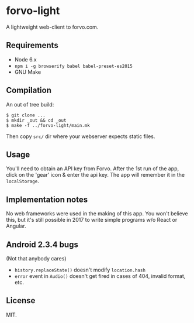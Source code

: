 # forvo-light

A lightweight web-client to forvo.com.

## Requirements

* Node 6.x
* `npm i -g browserify babel babel-preset-es2015`
* GNU Make

## Compilation

An out of tree build:

~~~
$ git clone ...
$ mkdir _out && cd _out
$ make -f ../forvo-light/main.mk
~~~

Then copy `src/` dir where your webserver expects static files.

## Usage

You'll need to obtain an API key from Forvo. After the 1st run of the
app, click on the 'gear' icon & enter the api key. The app will
remember it in the `localStorage`.

## Implementation notes

No web frameworks were used in the making of this app. You won't
believe this, but it's still possible in 2017 to write simple programs
w/o React or Angular.

## Android 2.3.4 bugs

(Not that anybody cares)

* `history.replaceState()` doesn't modify `location.hash`
* `error` event in `Audio()` doesn't get fired in cases of 404,
  invalid format, etc.

## License

MIT.
